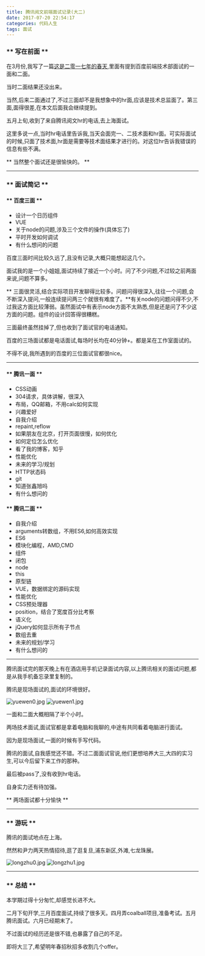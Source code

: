 ```yaml
---
title: 腾讯阅文前端面试记录(大二)
date: 2017-07-20 22:54:17
categories: 代码人生
tags: 面试
---
```

### ** 写在前面 **

在3月份,我写了一篇<span class="under0">[这是二零一七年的春天](http://www.sail.name/2017/03/25/the-spring-in-2017/)</span>,里面有提到百度前端技术部面试的一面和二面。

当时二面结果还没出来。

当然,后来二面通过了,不过三面却不是我想象中的hr面,应该是技术总监面了。第三面,面得很差,在本文后面我会继续提到。

五月上旬,收到了来自腾讯阅文hr的电话,去上海面试。

这里多说一点,当时hr电话里告诉我,当天会面完一、二技术面和hr面。可实际面试的时候,只面了技术面,hr面是需要等技术面结果才进行的。对这位hr告诉我错误的信息有些不满。

** 当然整个面试还是很愉快的。 **

***************

### ** 面试简记 **

#### ** 百度三面 **

- 设计一个日历组件
- VUE
- 关于node的问题,涉及三个文件的操作(具体忘了)
- 平时开发如何调试
- 有什么想问的问题

百度三面时间比较久远了,且没有记录,大概只能想起这几个。

面试我的是一个小姐姐,面试持续了接近一个小时。问了不少问题,不过较之前两面来说,问题不算多。

** 三面很灵活,结合实际项目开发聊得比较多。问题问得很深入,往往一个问题,会不断深入提问,一般连续提问两三个就很有难度了。**有关node的问题问得不少,不过我这方面比较薄弱。虽然面试中有表示node方面不太熟悉,但是还是问了不少这方面的问题。组件的设计回答得很糟糕。

三面最终虽然挂掉了,但也收到了面试官的电话通知。

百度的三场面试都是电话面试,每场时长均在40分钟+。都是呆在工作室面试的。

不得不说,我所遇到的百度的三位面试官都很nice。

*************

#### ** 腾讯一面 **


- CSS动画
- 304请求，具体讲解，很深入
- 布局，QQ邮箱，不用calc如何实现
- 兴趣爱好
- 自我介绍
- repaint,reflow
- 如果朋友在北京，打开页面很慢，如何优化
- 如何定位怎么优化
- 看了我的博客，知乎
- 性能优化
- 未来的学习/规划
- HTTP状态码
- git
- 知道张鑫旭吗
- 有什么想问的



#### ** 腾讯二面 **

- 自我介绍
- arguments转数组，不用ES6,如何高效实现
- ES6
- 模块化编程，AMD,CMD
- 组件
- 闭包
- node
- this
- 原型链
- VUE，数据绑定的源码实现
- 性能优化
- CSS预处理器
- position，结合了宽度百分比考察
- 语义化
- jQuery如何显示所有子节点
- 数组去重
- 未来的规划/学习
- 有什么想问的

**************************

腾讯面试完的那天晚上有在酒店用手机记录面试内容,以上腾讯相关的面试问题,都是从我手机备忘录里复制的。

腾讯是现场面试的,面试的环境很好。

![yuewen0.jpg](/img/codelife/fe-yuewen/yuewen0.jpg)
![yuewen1.jpg](/img/codelife/fe-yuewen/yuewen1.jpg)

一面和二面大概相隔了半个小时。

两场技术面试,面试官都是拿着电脑和我聊的,中途有共同看着电脑进行面试。

因为是现场面试,一面的时候有手写代码。

腾讯的面试,自我感觉还不错。不过二面面试官说,他们更想培养大三,大四的实习生,可以今后留下来工作的那种。

最后被pass了,没有收到hr电话。

自身实力还有待加强。

** 两场面试都十分愉快 **

***************************

### ** 游玩 **

腾讯的面试地点在上海。

然然和尹力两天热情招待,逛了逛复旦,浦东新区,外滩,七龙珠展。

![longzhu0.jpg](/img/codelife/fe-yuewen/longzhu0.jpg)
![longzhu1.jpg](/img/codelife/fe-yuewen/longzhu1.jpg)

********************

### ** 总结 **

本学期过得十分匆忙,却感觉长进不大。

二月下旬开学,三月百度面试,持续了很多天。四月弄coalball项目,准备考试。五月腾讯面试。六月已经期末了。

不过面试的经历还是很不错,也暴露了自己的不足。

即将大三了,希望明年春招秋招多收割几个offer。

